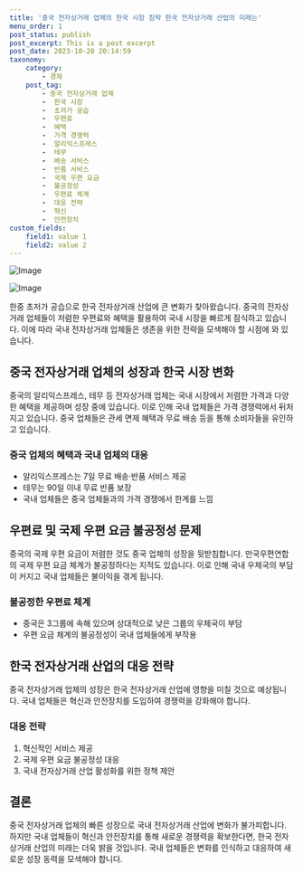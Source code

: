 ```yaml
---
title: '중국 전자상거래 업체의 한국 시장 침략 한국 전자상거래 산업의 미래는'
menu_order: 1
post_status: publish
post_excerpt: This is a post excerpt
post_date: 2023-10-20 20:14:59
taxonomy:
    category:
        - 경제
    post_tag:
        - 중국 전자상거래 업체
        -  한국 시장
        -  초저가 공습
        -  우편료
        -  혜택
        -  가격 경쟁력
        -  알리익스프레스
        -  테무
        -  배송 서비스
        -  반품 서비스
        -  국제 우편 요금
        -  불공정성
        -  우편료 체계
        -  대응 전략
        -  혁신
        -  안전장치
custom_fields:
    field1: value 1
    field2: value 2
---
```


![Image](https://imgnews.pstatic.net/image/243/2024/02/07/0000056109_001_20240207070201325.jpg?type=w647)

![Image](https://imgnews.pstatic.net/image/243/2024/02/07/0000056109_002_20240207070201397.jpg?type=w647)


한중 초저가 공습으로 한국 전자상거래 산업에 큰 변화가 찾아왔습니다. 중국의 전자상거래 업체들이 저렴한 우편료와 혜택을 활용하여 국내 시장을 빠르게 잠식하고 있습니다. 이에 따라 국내 전자상거래 업체들은 생존을 위한 전략을 모색해야 할 시점에 와 있습니다. 

## 중국 전자상거래 업체의 성장과 한국 시장 변화
중국의 알리익스프레스, 테무 등 전자상거래 업체는 국내 시장에서 저렴한 가격과 다양한 혜택을 제공하며 성장 중에 있습니다. 이로 인해 국내 업체들은 가격 경쟁력에서 뒤처지고 있습니다. 중국 업체들은 관세 면제 혜택과 무료 배송 등을 통해 소비자들을 유인하고 있습니다.

### 중국 업체의 혜택과 국내 업체의 대응
- 알리익스프레스는 7일 무료 배송‧반품 서비스 제공
- 테무는 90일 이내 무료 반품 보장
- 국내 업체들은 중국 업체들과의 가격 경쟁에서 한계를 느낌

## 우편료 및 국제 우편 요금 불공정성 문제
중국의 국제 우편 요금이 저렴한 것도 중국 업체의 성장을 뒷받침합니다. 만국우편연합의 국제 우편 요금 체계가 불공정하다는 지적도 있습니다. 이로 인해 국내 우체국의 부담이 커지고 국내 업체들은 불이익을 겪게 됩니다.

### 불공정한 우편료 체계
- 중국은 3그룹에 속해 있으며 상대적으로 낮은 그룹의 우체국이 부담
- 우편 요금 체계의 불공정성이 국내 업체들에게 부작용

## 한국 전자상거래 산업의 대응 전략
중국 전자상거래 업체의 성장은 한국 전자상거래 산업에 영향을 미칠 것으로 예상됩니다. 국내 업체들은 혁신과 안전장치를 도입하여 경쟁력을 강화해야 합니다.

### 대응 전략
1. 혁신적인 서비스 제공
2. 국제 우편 요금 불공정성 대응
3. 국내 전자상거래 산업 활성화를 위한 정책 제안

## 결론
중국 전자상거래 업체의 빠른 성장으로 국내 전자상거래 산업에 변화가 불가피합니다. 하지만 국내 업체들이 혁신과 안전장치를 통해 새로운 경쟁력을 확보한다면, 한국 전자상거래 산업의 미래는 더욱 밝을 것입니다. 국내 업체들은 변화를 인식하고 대응하여 새로운 성장 동력을 모색해야 합니다.
